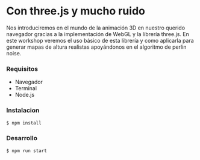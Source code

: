 # Con three.js y mucho ruido

Nos introduciremos en el mundo de la animación 3D en nuestro querido navegador gracias a la implementación de WebGL y la librería three.js. En este workshop veremos el uso básico de esta librería y como aplicarla para generar mapas de altura realistas apoyándonos en el algoritmo de perlin noise.


### Requisitos
* Navegador
* Terminal
* Node.js

### Instalacion

```sh
$ npm install
```

### Desarrollo

```sh
$ npm run start
```
